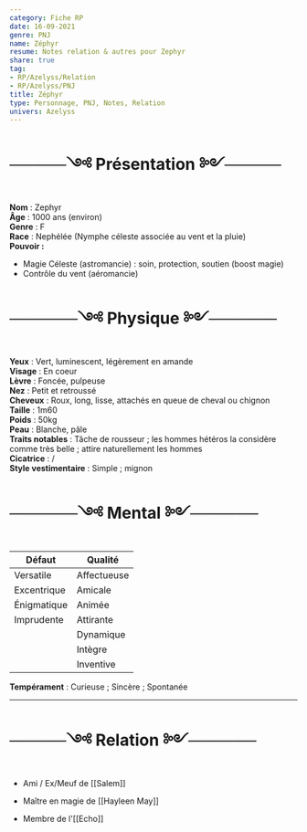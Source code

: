 ```yaml
---
category: Fiche RP
date: 16-09-2021
genre: PNJ
name: Zéphyr
resume: Notes relation & autres pour Zephyr
share: true
tag:
- RP/Azelyss/Relation
- RP/Azelyss/PNJ
title: Zéphyr
type: Personnage, PNJ, Notes, Relation
univers: Azelyss
---
```


# ─────༺ Présentation ༻─────  
  
**Nom** : Zephyr  
**Âge** : 1000 ans (environ)  
**Genre** : F  
**Race** : Nephélée (Nymphe céleste associée au vent et la pluie)  
**Pouvoir :**  
- Magie Céleste (astromancie) : soin, protection, soutien (boost magie)  
- Contrôle du vent (aéromancie)  
  
# ──────༺ Physique ༻──────  
**Yeux** : Vert, luminescent, légèrement en amande  
**Visage** : En coeur  
**Lèvre** : Foncée, pulpeuse  
**Nez** : Petit et retroussé  
**Cheveux** : Roux, long, lisse, attachés en queue de cheval ou chignon  
**Taille** : 1m60  
**Poids** : 50kg  
**Peau** : Blanche, pâle  
**Traits notables** : Tâche de rousseur ; les hommes hétéros la considère comme très belle ; attire naturellement les hommes  
**Cicatrice** : /  
**Style vestimentaire** : Simple ; mignon  
  
  
# ──────༺ Mental ༻──────  
| Défaut      | Qualité     |  
| ----------- | ----------- |  
| Versatile   | Affectueuse |  
| Excentrique | Amicale     |  
| Énigmatique | Animée      |  
| Imprudente  | Attirante   |  
|             | Dynamique   |  
|             | Intègre     |  
|             | Inventive   |  
**Tempérament** : Curieuse ; Sincère ; Spontanée   
  
  
---  
# ─────༺ Relation ༻──────  
- Ami / Ex/Meuf de [[Salem]]  
  
- Maître en magie de [[Hayleen May]]  
  
- Membre de l'[[Echo]]